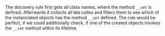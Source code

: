 The discovery rule first gets all class names, where the method `__set` is defined.
Afterwards it collects all `NEW` calles and filters them to see which of the instanciated objects has the method `__set` defined. 
The rule would be perfect, if we could additionally check, if one of the created objects invokes the `__set` method within its lifetime.